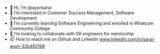 - 👋 Hi, I’m @ayonsarai
- 👀 I’m interested in Customer Success Management, Software Development  
- 🌱 I’m currently learning Software Engineering and enrolled in Whatcom Community College
- 💞️ I’m looking to collaborate with SR engineers for mentorship
- 📫 How to reach me on Github and Linkedin www.linkedin.com/in/sarai-ayon-32b492166

<!---
ayonsarai/ayonsarai is a ✨ special ✨ repository because its `README.md` (this file) appears on your GitHub profile.
You can click the Preview link to take a look at your changes.
--->
